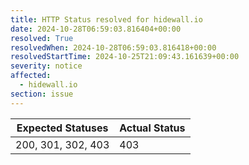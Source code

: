```yaml
---
title: HTTP Status resolved for hidewall.io
date: 2024-10-28T06:59:03.816404+00:00
resolved: True
resolvedWhen: 2024-10-28T06:59:03.816418+00:00
resolvedStartTime: 2024-10-25T21:09:43.161639+00:00
severity: notice
affected:
  - hidewall.io
section: issue
---
```


| Expected Statuses | Actual Status  |
|-------------------|----------------|
| 200, 301, 302, 403 | 403 |
